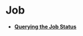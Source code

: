 # Job<a name="sdrs_05_0100"></a>

-   **[Querying the Job Status](querying-the-job-status.md)**  


